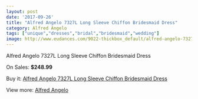 ```yaml
---
layout: post
date: '2017-09-26'
title: "Alfred Angelo 7327L Long Sleeve Chiffon Bridesmaid Dress"
category: Alfred Angelo
tags: ["unique","dresses","bridal","bridesmaid","wedding"]
image: http://www.eudances.com/9022-thickbox_default/alfred-angelo-7327l-long-sleeve-chiffon-bridesmaid-dress.jpg
---
```

Alfred Angelo 7327L Long Sleeve Chiffon Bridesmaid Dress

On Sales: **$248.99**
<a href="https://www.eudances.com/en/alfred-angelo/3032-alfred-angelo-7327l-long-sleeve-chiffon-bridesmaid-dress.html"><amp-img layout="responsive" width="600" height="600" src="//www.eudances.com/9022-thickbox_default/alfred-angelo-7327l-long-sleeve-chiffon-bridesmaid-dress.jpg" alt="Alfred Angelo 7327L Long Sleeve Chiffon Bridesmaid Dress 0" /></a>
<a href="https://www.eudances.com/en/alfred-angelo/3032-alfred-angelo-7327l-long-sleeve-chiffon-bridesmaid-dress.html"><amp-img layout="responsive" width="600" height="600" src="//www.eudances.com/9023-thickbox_default/alfred-angelo-7327l-long-sleeve-chiffon-bridesmaid-dress.jpg" alt="Alfred Angelo 7327L Long Sleeve Chiffon Bridesmaid Dress 1" /></a>

Buy it: [Alfred Angelo 7327L Long Sleeve Chiffon Bridesmaid Dress](https://www.eudances.com/en/alfred-angelo/3032-alfred-angelo-7327l-long-sleeve-chiffon-bridesmaid-dress.html "Alfred Angelo 7327L Long Sleeve Chiffon Bridesmaid Dress")

View more: [Alfred Angelo](https://www.eudances.com/en/51-alfred-angelo "Alfred Angelo")